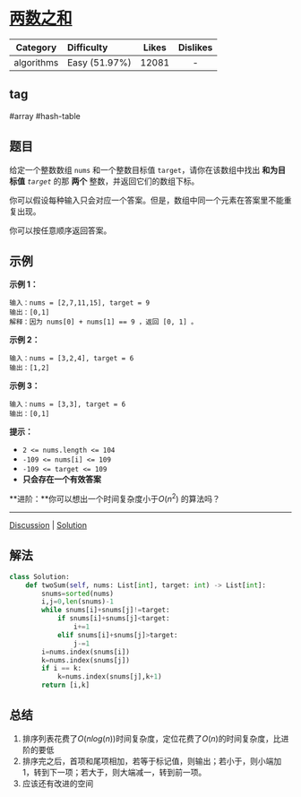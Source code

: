 # [两数之和](https://leetcode-cn.com/problems/two-sum/description/)

|  Category  | Difficulty    | Likes | Dislikes |
| :--------: | :------------ | :---: | :------: |
| algorithms | Easy (51.97%) | 12081 |    -     |

## tag

#array #hash-table

## 题目

给定一个整数数组 `nums` 和一个整数目标值 `target`，请你在该数组中找出 **和为目标值** *`target`* 的那 **两个** 整数，并返回它们的数组下标。

你可以假设每种输入只会对应一个答案。但是，数组中同一个元素在答案里不能重复出现。

你可以按任意顺序返回答案。

 ## 示例

**示例 1：**

```
输入：nums = [2,7,11,15], target = 9
输出：[0,1]
解释：因为 nums[0] + nums[1] == 9 ，返回 [0, 1] 。
```

**示例 2：**

```
输入：nums = [3,2,4], target = 6
输出：[1,2]
```

**示例 3：**

```
输入：nums = [3,3], target = 6
输出：[0,1]
```

**提示：**

- `2 <= nums.length <= 104`
- `-109 <= nums[i] <= 109`
- `-109 <= target <= 109`
- **只会存在一个有效答案**

**进阶：**你可以想出一个时间复杂度小于$O(n^2)$ 的算法吗？

------

[Discussion](https://leetcode-cn.com/problems/two-sum/comments/) | [Solution](https://leetcode-cn.com/problems/two-sum/solution/)

## 解法

```python
class Solution:
    def twoSum(self, nums: List[int], target: int) -> List[int]:
        snums=sorted(nums)
        i,j=0,len(snums)-1
        while snums[i]+snums[j]!=target:
            if snums[i]+snums[j]<target:
                i+=1
            elif snums[i]+snums[j]>target:
                j-=1
        i=nums.index(snums[i])
        k=nums.index(snums[j])
        if i == k:
            k=nums.index(snums[j],k+1)
        return [i,k]
```

## 总结

1. 排序列表花费了$O(nlog(n))$时间复杂度，定位花费了$O(n)$的时间复杂度，比进阶的要低
2. 排序完之后，首项和尾项相加，若等于标记值，则输出；若小于，则小端加1，转到下一项；若大于，则大端减一，转到前一项。
3. 应该还有改进的空间